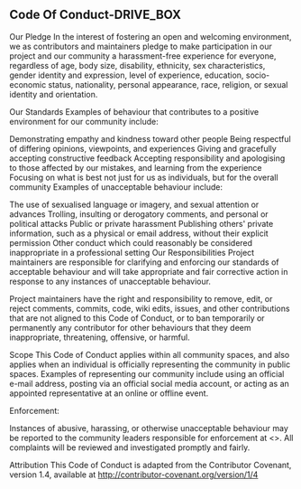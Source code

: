 <h2>Code Of Conduct-DRIVE_BOX</h2>

Our Pledge
In the interest of fostering an open and welcoming environment, we as contributors and maintainers pledge to make participation in our project and our community a harassment-free experience for everyone, regardless of age, body size, disability, ethnicity, sex characteristics, gender identity and expression, level of experience, education, socio-economic status, nationality, personal appearance, race, religion, or sexual identity and orientation.

Our Standards
Examples of behaviour that contributes to a positive environment for our community include:

Demonstrating empathy and kindness toward other people
Being respectful of differing opinions, viewpoints, and experiences
Giving and gracefully accepting constructive feedback
Accepting responsibility and apologising to those affected by our mistakes, and learning from the experience
Focusing on what is best not just for us as individuals, but for the overall community
Examples of unacceptable behaviour include:

The use of sexualised language or imagery, and sexual attention or advances
Trolling, insulting or derogatory comments, and personal or political attacks
Public or private harassment
Publishing others' private information, such as a physical or email address, without their explicit permission
Other conduct which could reasonably be considered inappropriate in a professional setting
Our Responsibilities
Project maintainers are responsible for clarifying and enforcing our standards of acceptable behaviour and will take appropriate and fair corrective action in response to any instances of unacceptable behaviour.

Project maintainers have the right and responsibility to remove, edit, or reject comments, commits, code, wiki edits, issues, and other contributions that are not aligned to this Code of Conduct, or to ban temporarily or permanently any contributor for other behaviours that they deem inappropriate, threatening, offensive, or harmful.

Scope
This Code of Conduct applies within all community spaces, and also applies when an individual is officially representing the community in public spaces. Examples of representing our community include using an official e-mail address, posting via an official social media account, or acting as an appointed representative at an online or offline event.

Enforcement:

Instances of abusive, harassing, or otherwise unacceptable behaviour may be reported to the community leaders responsible for enforcement at <>. All complaints will be reviewed and investigated promptly and fairly.

Attribution
This Code of Conduct is adapted from the Contributor Covenant, version 1.4, available at http://contributor-covenant.org/version/1/4